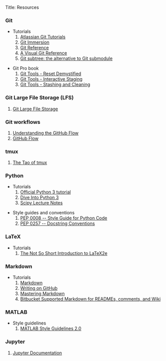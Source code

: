 Title: Resources

### Git

-   Tutorials
    1. [Atlassian Git Tutorials](https://www.atlassian.com/git/tutorials)
    2. [Git Immersion](http://gitimmersion.com/)
    3. [Git Reference](http://gitref.org/)
    4. [A Visual Git Reference](https://marklodato.github.io/visual-git-guide/index-en.html)
    5. [Git subtree: the alternative to Git submodule](https://www.atlassian.com/blog/git/alternatives-to-git-submodule-git-subtree)

<!-- -->

-   Git Pro book
    1. [Git Tools - Reset Demystified](https://git-scm.com/book/en/v2/Git-Tools-Reset-Demystified)
    2. [Git Tools - Interactive Staging](https://git-scm.com/book/en/v2/Git-Tools-Interactive-Staging)
    3. [Git Tools - Stashing and Cleaning](https://git-scm.com/book/en/v2/Git-Tools-Stashing-and-Cleaning)

### Git Large File Storage (LFS)

1. [Git Large File Storage](https://git-lfs.github.com/)

### Git workflows

1. [Understanding the GitHub Flow](https://guides.github.com/introduction/flow/)
2. [GitHub Flow](http://scottchacon.com/2011/08/31/github-flow.html)

### tmux

1. [The Tao of tmux](https://leanpub.com/the-tao-of-tmux/read)

### Python

-   Tutorials
    1. [Official Python 3 tutorial](https://docs.python.org/3/tutorial/index.html)
    2. [Dive Into Python 3](http://www.diveintopython3.net/)
    3. [Scipy Lecture Notes](http://www.scipy-lectures.org/)

<!-- -->

-   Style guides and conventions
    1. [PEP 0008 -- Style Guide for Python Code](https://www.python.org/dev/peps/pep-0008/)
    2. [PEP 0257 -- Docstring Conventions](https://www.python.org/dev/peps/pep-0257/)

### LaTeX

-   Tutorials
    1. [The Not So Short Introduction to LaTeX2e](https://www.ctan.org/pkg/lshort-english)

### Markdown

-   Tutorials
    1. [Markdown](https://daringfireball.net/projects/markdown/)
    2. [Writing on GitHub](https://help.github.com/categories/writing-on-github/)
    3. [Mastering Markdown](https://guides.github.com/features/mastering-markdown/)
    4. [Bitbucket Supported Markdown for READMEs, comments, and Wiki](https://bitbucket.org/tutorials/markdowndemo)

### MATLAB

-   Style guidelines
    1. [MATLAB Style Guidelines 2.0](https://www.mathworks.com/matlabcentral/fileexchange/46056-matlab-style-guidelines-2-0)

### Jupyter

1. [Jupyter Documentation](https://jupyter.readthedocs.io/en/latest/)
